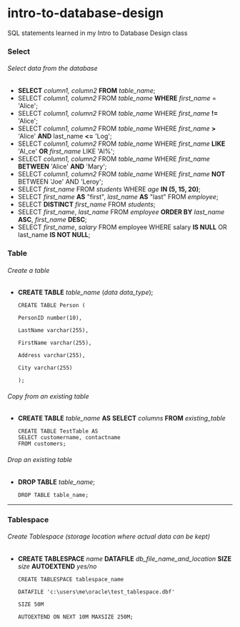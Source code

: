 # intro-to-database-design
SQL statements learned in my Intro to Database Design class

### Select
###### Select data from the database
- **SELECT** *column1, column2* **FROM** *table_name*;
- SELECT *column1, column2* FROM *table_name* **WHERE** *first_name* = 'Alice';
- SELECT *column1, column2* FROM *table_name* WHERE *first_name* **!=** 'Alice';
- SELECT *column1, column2* FROM *table_name* WHERE *first_name* **>** 'Alice' **AND** last_name **<=** 'Log';
- SELECT *column1, column2* FROM *table_name* WHERE *first_name* **LIKE** 'Al_ce' **OR** *first_name* LIKE 'Al%';
- SELECT *column1, column2* FROM *table_name* WHERE *first_name* **BETWEEN** 'Alice' **AND** 'Mary';
- SELECT *column1, column2* FROM *table_name* WHERE *first_name* **NOT** BETWEEN 'Joe' AND 'Leroy';
- SELECT *first_name* FROM *students* WHERE *age* **IN (5, 15, 20)**;
- SELECT *first_name* **AS** "first", *last_name* **AS** "last" FROM *employee*;
- SELECT **DISTINCT** *first_name* FROM *students*;
- SELECT *first_name*, *last_name* FROM *employee* **ORDER BY** *last_name* **ASC**, *first_name* **DESC**;
- SELECT *first_name*, *salary* FROM employee WHERE salary **IS NULL** OR last_name **IS NOT NULL**;

### Table
###### Create a table
- **CREATE TABLE** *table_name* (*data* *data_type*);

      CREATE TABLE Person (

      PersonID number(10),

      LastName varchar(255),

      FirstName varchar(255),

      Address varchar(255),

      City varchar(255)

      );
###### Copy from an existing table
- **CREATE TABLE** *table_name* **AS** **SELECT** *columns* **FROM** *existing_table*

      CREATE TABLE TestTable AS
      SELECT customername, contactname
      FROM customers;
###### Drop an existing table
- **DROP TABLE** *table_name*;

      DROP TABLE table_name;
      
---
### Tablespace
###### Create Tablespace (storage location where actual data can be kept)
- **CREATE TABLESPACE** *name* **DATAFILE** *db_file_name_and_location* **SIZE** *size* **AUTOEXTEND** *yes/no*

      CREATE TABLESPACE tablespace_name
      
      DATAFILE 'c:\users\me\oracle\test_tablespace.dbf'

      SIZE 50M

      AUTOEXTEND ON NEXT 10M MAXSIZE 250M;


